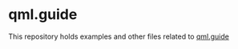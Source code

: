 # qml.guide
This repository holds examples and other files related to [qml.guide](https://qml.guide)
